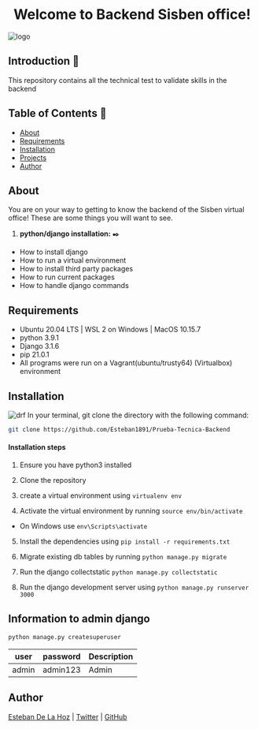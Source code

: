 <h1 align="center"> Welcome to Backend Sisben office! </h1>

![logo](https://miro.medium.com/max/2800/0*8sdbucqAT-9dkwG8)

## Introduction :notebook:

This repository contains all the technical test to validate skills in the backend

## Table of Contents :open_file_folder:

* [About](#about)
* [Requirements](#requirements)
* [Installation](#installation)
* [Projects](#projects)
* [Author](#author)

## About
You are on your way to getting to know the backend of the Sisben virtual office! These are some things you will want to see.

1. **python/django installation:** :black_nib:
* How to install django
* How to run a virtual environment
* How to install third party packages
* How to run current packages
* How to handle django commands


## Requirements

* Ubuntu 20.04 LTS | WSL 2 on Windows | MacOS 10.15.7
* python 3.9.1
* Django 3.1.6
* pip 21.0.1
* All programs were run on a Vagrant(ubuntu/trusty64) (Virtualbox) environment

## Installation

![drf](https://www.azulschool.net/wp-content/uploads/2021/04/Creacion-y-consumo-de-APIs-con-Django-REST-Framework.png)
In your terminal, git clone the directory with the following command:

```sh
git clone https://github.com/Esteban1891/Prueba-Tecnica-Backend
```

#### Installation steps

1. Ensure you have python3 installed

2. Clone the repository
3. create a virtual environment using `virtualenv env`
4. Activate the virtual environment by running `source env/bin/activate`

- On Windows use `env\Scripts\activate`

5. Install the dependencies using `pip install -r requirements.txt`

7. Migrate existing db tables by running `python manage.py migrate`

8. Run the django collectstatic `python manage.py collectstatic`

9. Run the django development server using `python manage.py runserver 3000`



## Information to admin django
```python
python manage.py createsuperuser
```
| user | password | Description |
| ----- | ----- | ------ |
| admin | admin123 | Admin |


## Author 

[Esteban De La Hoz](https://www.linkedin.com/in/esteban-de-la-hoz-romero-b6270017b/) | [Twitter](https://twitter.com/Esteban18911) | [GitHub](https://github.com/Esteban18911)
